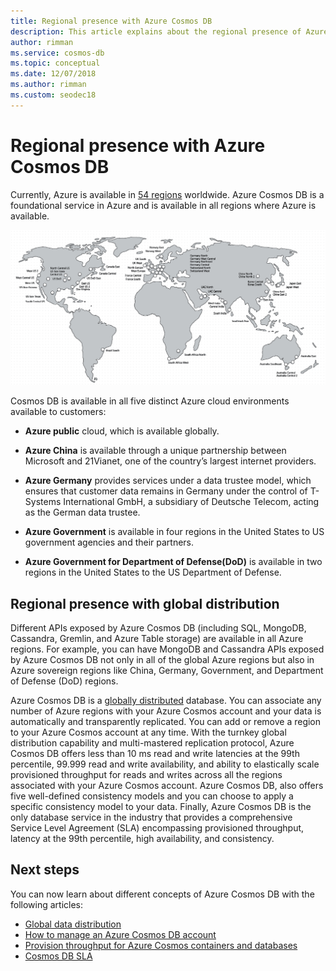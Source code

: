 ```yaml
---
title: Regional presence with Azure Cosmos DB
description: This article explains about the regional presence of Azure Cosmos DB and different cloud environments.
author: rimman
ms.service: cosmos-db
ms.topic: conceptual
ms.date: 12/07/2018
ms.author: rimman
ms.custom: seodec18
---
```


# Regional presence with Azure Cosmos DB

Currently, Azure is available in [54 regions](https://azure.microsoft.com/global-infrastructure/regions/) worldwide. Azure Cosmos DB is a foundational service in Azure and is available in all regions where Azure is available.

[![Regions where Azure Cosmos DB is available](./media/regional-presence/regional-presence.png)](./media/regional-presence/regional-presence.png#lightbox)

Cosmos DB is available in all five distinct Azure cloud environments available to customers:

* **Azure public** cloud, which is available globally.

* **Azure China** is available through a unique partnership between Microsoft and 21Vianet, one of the country’s largest internet providers.

* **Azure Germany** provides services under a data trustee model, which ensures that customer data remains in Germany under the control of T-Systems International GmbH, a subsidiary of Deutsche Telecom, acting as the German data trustee.

* **Azure Government** is available in four regions in the United States to US government agencies and their partners. 

* **Azure Government for Department of Defense(DoD)** is available in two regions in the United States to the US Department of Defense.

## Regional presence with global distribution

Different APIs exposed by Azure Cosmos DB (including SQL, MongoDB, Cassandra, Gremlin, and Azure Table storage) are available in all Azure regions. For example, you can have MongoDB and Cassandra APIs exposed by Azure Cosmos DB not only in all of the global Azure regions but also in Azure sovereign regions like China, Germany, Government, and Department of Defense (DoD) regions.

Azure Cosmos DB is a [globally distributed](distribute-data-globally.md) database. You can associate any number of Azure regions with your Azure Cosmos account and your data is automatically and transparently replicated. You can add or remove a region to your Azure Cosmos account at any time. With the turnkey global distribution capability and multi-mastered replication protocol, Azure Cosmos DB offers less than 10 ms read and write latencies at the 99th percentile, 99.999 read and write availability, and ability to elastically scale provisioned throughput for reads and writes across all the regions associated with your Azure Cosmos account. Azure Cosmos DB, also offers five well-defined consistency models and you can choose to apply a specific consistency model to your data. Finally, Azure Cosmos DB is the only database service in the industry that provides a comprehensive Service Level Agreement (SLA) encompassing provisioned throughput, latency at the 99th percentile, high availability, and consistency.

## Next steps

You can now learn about different concepts of Azure Cosmos DB with the following articles:

* [Global data distribution](distribute-data-globally.md)
* [How to manage an Azure Cosmos DB account](manage-account.md)
* [Provision throughput for Azure Cosmos containers and databases](set-throughput.md)
* [Cosmos DB SLA](https://azure.microsoft.com/support/legal/sla/cosmos-db/v1_2/)
